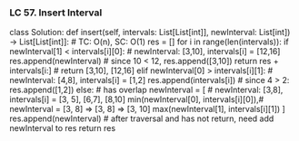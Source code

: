 ### LC 57. Insert Interval
class Solution:
    def insert(self, intervals: List[List[int]], newInterval: List[int]) -> List[List[int]]:
        # TC: O(n), SC: O(1)
        res = []
        for i in range(len(intervals)):
            if newInterval[1] < intervals[i][0]:        # newInterval: [3,10], intervals[i] = [12,16]
                res.append(newInterval)                 # since 10 < 12, res.append([3,10])
                return res + intervals[i:]              # return [3,10], [12,16]
            elif newInterval[0] > intervals[i][1]:      # newInterval: [4,8], intervals[i] = [1,2]
                res.append(intervals[i])                # since 4 > 2: res.append([1,2])
            else:                                       # has overlap
                newInterval = [                         # newInterval: [3,8], intervals[i] = [3, 5], [6,7], [8,10]
                    min(newInterval[0], intervals[i][0]),# newInterval = [3, 8] => [3, 8] => [3, 10]
                    max(newInterval[1], intervals[i][1])
                ]
        res.append(newInterval)                         # after traversal and has not return, need add newInterval to res
        return res